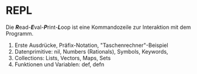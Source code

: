 # REPL

Die ***R***ead-***E***val-***P***rint-***L***oop ist eine Kommandozeile zur Interaktion mit dem Programm.

1. Erste Ausdrücke, Präfix-Notation, "Taschenrechner"-Beispiel
2. Datenprimitive: nil, Numbers (Rationals), Symbols, Keywords,
3. Collections: Lists, Vectors, Maps, Sets
4. Funktionen und Variablen: def, defn
